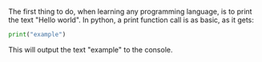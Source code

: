 The first thing to do, when learning any programming language, is to print the text "Hello world".
In python, a print function call is as basic, as it gets:

```python
print("example")
```

This will output the text "example" to the console.